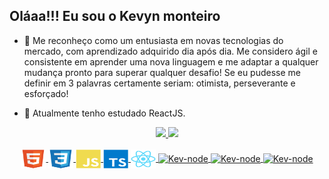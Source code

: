 
<h2>Oláaa!!! Eu sou o Kevyn monteiro </h2>

- 🔭 Me reconheço como um entusiasta em novas tecnologias do
mercado, com aprendizado adquirido dia após dia. Me
considero ágil e consistente em aprender uma nova
linguagem e me adaptar a qualquer mudança pronto para
superar qualquer desafio! Se eu pudesse me definir em 3
palavras certamente seriam: otimista, perseverante e
esforçado!

- 🌱 Atualmente tenho estudado ReactJS.

<div align="center">
  <a href="https://github.com/MonteiroKev">
  <img height="180em" src="https://github-readme-stats.vercel.app/api?username=Monteirokev&show_icons=true&theme=dark&include_all_commits=true&count_private=true"/>
  <img height="180em" src="https://github-readme-stats.vercel.app/api/top-langs/?username=Monteirokev&layout=compact&langs_count=7&theme=dark"/>
</div>

<div align="center">
<br/>
  <img align="center" alt="Kev-HTML" height="30" width="40" src="https://raw.githubusercontent.com/devicons/devicon/master/icons/html5/html5-original.svg">
  <img align="center" alt="Kev-CSS" height="30" width="40" src="https://raw.githubusercontent.com/devicons/devicon/master/icons/css3/css3-original.svg">  
  <img align="center" alt="Kev-Js" height="30" width="40" src="https://raw.githubusercontent.com/devicons/devicon/master/icons/javascript/javascript-plain.svg">
  <img align="center" alt="Kev-Ts" height="30" width="40" src="https://raw.githubusercontent.com/devicons/devicon/master/icons/typescript/typescript-plain.svg">
  <img align="center" alt="Rafa-React" height="30" width="40" src="https://raw.githubusercontent.com/devicons/devicon/master/icons/react/react-original.svg">
  <img align ="center" alt ="Kev-node" height="30" width="40" src="https://cdn.jsdelivr.net/gh/devicons/devicon/icons/nodejs/nodejs-original.svg" />
  <img align ="center" alt ="Kev-node" height="30" width="40" <img src="https://cdn.jsdelivr.net/gh/devicons/devicon/icons/nestjs/nestjs-plain.svg" />   
  <img align ="center" alt ="Kev-node" height="30" width="40" src="https://cdn.jsdelivr.net/gh/devicons/devicon/icons/photoshop/photoshop-plain.svg" />
          
</div>



